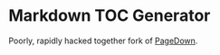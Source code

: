 # Markdown TOC Generator

Poorly, rapidly hacked together fork of [PageDown](http://code.google.com/p/pagedown/). 